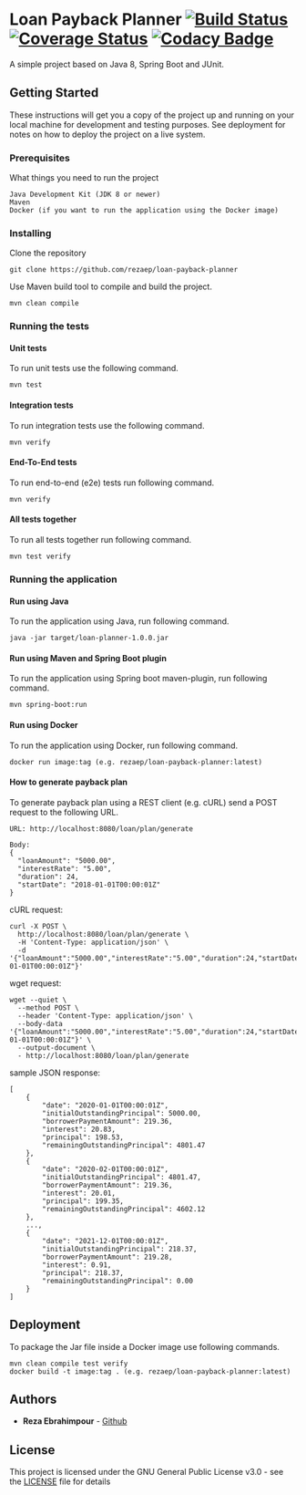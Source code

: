 # Loan Payback Planner  [![Build Status](https://travis-ci.org/rezaep/loan-payback-planner.svg?branch=master)](https://travis-ci.org/rezaep/loan-payback-planner) [![Coverage Status](https://coveralls.io/repos/github/rezaep/loan-payback-planner/badge.svg?branch=master&service=github)](https://coveralls.io/github/rezaep/loan-payback-planner?branch=master&service=github) [![Codacy Badge](https://api.codacy.com/project/badge/Grade/0bc7a31b45a649e2ae14f82d2fe7e1b0)](https://www.codacy.com/manual/rezaep/loan-payback-planner?utm_source=github.com&amp;utm_medium=referral&amp;utm_content=rezaep/loan-payback-planner&amp;utm_campaign=Badge_Grade)
A simple project based on Java 8, Spring Boot and JUnit.

## Getting Started

These instructions will get you a copy of the project up and running on your local machine for development and testing purposes. See deployment for notes on how to deploy the project on a live system.

### Prerequisites

What things you need to run the project 

```
Java Development Kit (JDK 8 or newer)
Maven
Docker (if you want to run the application using the Docker image)
```

### Installing

Clone the repository

```
git clone https://github.com/rezaep/loan-payback-planner
```

Use Maven build tool to compile and build the project.

```
mvn clean compile
```

### Running the tests

#### Unit tests

To run unit tests use the following command.

```
mvn test
```

#### Integration tests

To run integration tests use the following command.

```
mvn verify
```

#### End-To-End tests

To run end-to-end (e2e) tests run following command.

```
mvn verify
```

#### All tests together

To run all tests together run following command.
                          
```
mvn test verify
```

### Running the application

#### Run using Java

To run the application using Java, run following command.

```
java -jar target/loan-planner-1.0.0.jar
```

#### Run using Maven and Spring Boot plugin

To run the application using Spring boot maven-plugin, run following command.
                                                        
```
mvn spring-boot:run
```

#### Run using Docker

To run the application using Docker, run following command.
                                                        
```
docker run image:tag (e.g. rezaep/loan-payback-planner:latest)
```

#### How to generate payback plan

To generate payback plan using a REST client (e.g. cURL) send a POST request to the following URL.

```
URL: http://localhost:8080/loan/plan/generate

Body:
{
  "loanAmount": "5000.00",
  "interestRate": "5.00",
  "duration": 24,
  "startDate": "2018-01-01T00:00:01Z"
}
```

cURL request:

```
curl -X POST \
  http://localhost:8080/loan/plan/generate \
  -H 'Content-Type: application/json' \
  -d '{"loanAmount":"5000.00","interestRate":"5.00","duration":24,"startDate":"2020-01-01T00:00:01Z"}'
```

wget request:

```
wget --quiet \
  --method POST \
  --header 'Content-Type: application/json' \
  --body-data '{"loanAmount":"5000.00","interestRate":"5.00","duration":24,"startDate":"2020-01-01T00:00:01Z"}' \
  --output-document \
  - http://localhost:8080/loan/plan/generate
```

sample JSON response:

```
[
    {
        "date": "2020-01-01T00:00:01Z",
        "initialOutstandingPrincipal": 5000.00,
        "borrowerPaymentAmount": 219.36,
        "interest": 20.83,
        "principal": 198.53,
        "remainingOutstandingPrincipal": 4801.47
    },
    {
        "date": "2020-02-01T00:00:01Z",
        "initialOutstandingPrincipal": 4801.47,
        "borrowerPaymentAmount": 219.36,
        "interest": 20.01,
        "principal": 199.35,
        "remainingOutstandingPrincipal": 4602.12
    },
    ...,
    {
        "date": "2021-12-01T00:00:01Z",
        "initialOutstandingPrincipal": 218.37,
        "borrowerPaymentAmount": 219.28,
        "interest": 0.91,
        "principal": 218.37,
        "remainingOutstandingPrincipal": 0.00
    }
]
```

## Deployment

To package the Jar file inside a Docker image use following commands.

```
mvn clean compile test verify
docker build -t image:tag . (e.g. rezaep/loan-payback-planner:latest)
```

## Authors

* **Reza Ebrahimpour** - [Github](https://github.com/rezaep)

## License

This project is licensed under the GNU General Public License v3.0 - see the [LICENSE](LICENSE) file for details
